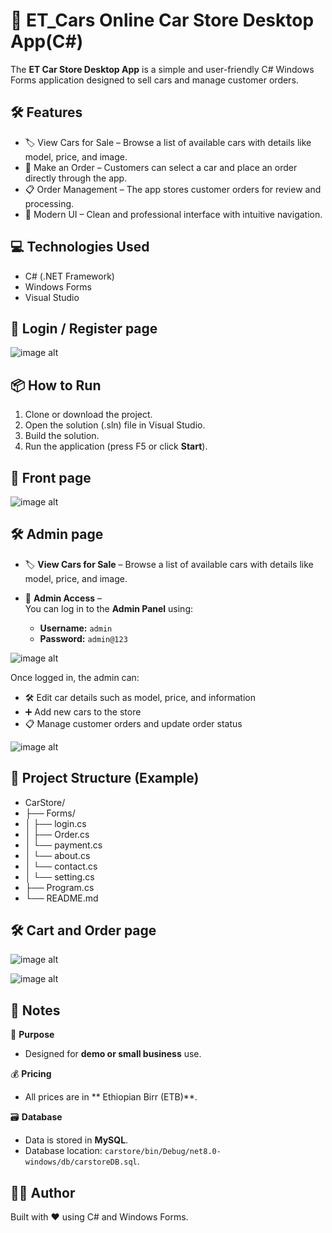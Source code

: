 # 🚗 ET_Cars Online Car Store Desktop App(C#)

The **ET Car Store Desktop App** is a simple and user-friendly C# Windows Forms application designed to sell cars and manage customer orders.

## 🛠 Features

- 🏷️ View Cars for Sale – Browse a list of available cars with details like model, price, and image.
- 🛒 Make an Order – Customers can select a car and place an order directly through the app.
- 📋 Order Management – The app stores customer orders for review and processing.
- 🎨 Modern UI – Clean and professional interface with intuitive navigation.

## 💻 Technologies Used

- C# (.NET Framework)
- Windows Forms
- Visual Studio

## 🔐 Login / Register page

![image alt](https://github.com/YafetGetu/carstore/blob/7dee4a22309d2ae7bd895f9aed94b347b424632a/screenshoot/register.png)

## 📦 How to Run

1. Clone or download the project.
2. Open the solution (.sln) file in Visual Studio.
3. Build the solution.
4. Run the application (press F5 or click **Start**).

## 🔐 Front page

![image alt](https://github.com/YafetGetu/carstore/blob/7dee4a22309d2ae7bd895f9aed94b347b424632a/screenshoot/front.png)

## 🛠 Admin page

- 🏷️ **View Cars for Sale** – Browse a list of available cars with details like model, price, and image.

- 🔐 **Admin Access** –  
  You can log in to the **Admin Panel** using:  
  - **Username:** `admin`  
  - **Password:** `admin@123`
  
![image alt](https://github.com/YafetGetu/carstore/blob/7dee4a22309d2ae7bd895f9aed94b347b424632a/screenshoot/admin.png)

  Once logged in, the admin can:
  - 🛠️ Edit car details such as model, price, and information  
  - ➕ Add new cars to the store  
  - 📋 Manage customer orders and update order status
    
![image alt](https://github.com/YafetGetu/carstore/blob/7dee4a22309d2ae7bd895f9aed94b347b424632a/screenshoot/admin1.png)


## 📁 Project Structure (Example)

- CarStore/
- ├── Forms/
- │   ├── login.cs
- │   ├── Order.cs
- │   └── payment.cs
- │   └── about.cs
- │   └── contact.cs
- │   └── setting.cs
- ├── Program.cs
- └── README.md

## 🛠 Cart and Order page
![image alt](https://github.com/YafetGetu/carstore/blob/7dee4a22309d2ae7bd895f9aed94b347b424632a/screenshoot/cart.png)

![image alt](https://github.com/YafetGetu/carstore/blob/7dee4a22309d2ae7bd895f9aed94b347b424632a/screenshoot/order.png)

## 📌 Notes

🚗 **Purpose**  
- Designed for **demo or small business** use.  

💰 **Pricing**  
- All prices are in ** Ethiopian Birr (ETB)**.  

🗃️ **Database**  
- Data is stored in **MySQL**.  
- Database location: `carstore/bin/Debug/net8.0-windows/db/carstoreDB.sql`.  

## 🧑‍💻 Author

Built with ❤️ using C# and Windows Forms.

